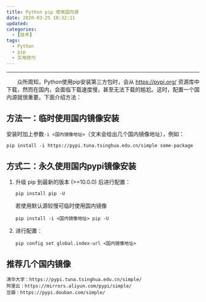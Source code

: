 ```yaml
---
title: Python pip 使用国内源
date: 2020-03-25 18:32:11
updated:
categories:
  - [技术]
tags:
  - Python
  - pip
  - 实用技巧
---
```


---
&emsp;&emsp;众所周知，Python使用pip安装第三方包时，会从 <https://pypi.org/> 资源库中下载，然而在国内，会面临下载速度慢，甚至无法下载的尴尬。这时，配置一个国内源就很重要。下面介绍方法：<!-- more -->
## 方法一：临时使用国内镜像安装
安装时加上参数`-i <国内镜像地址>`（文末会给出几个国内镜像地址），例如：

    pip install -i https://pypi.tuna.tsinghua.edu.cn/simple some-package

## 方式二：永久使用国内pypi镜像安装
1. 升级 pip 到最新的版本 (>=10.0.0) 后进行配置：
   ```
   pip install pip -U
   ```
   若使用默认源较慢可临时使用国内镜像
   ```
   pip install -i <国内镜像地址> pip -U
   ```
2. 进行配置：
   ```
   pip config set global.index-url <国内镜像地址>
   ```

## 推荐几个国内镜像
    清华大学：https://pypi.tuna.tsinghua.edu.cn/simple/
    阿里云：https://mirrors.aliyun.com/pypi/simple/
    豆瓣：https://pypi.douban.com/simple/